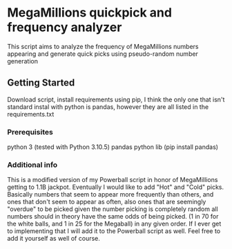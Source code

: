 # MegaMillions quickpick and frequency analyzer
This script aims to analyze the frequency of MegaMillions numbers appearing and generate quick picks using pseudo-random number generation
## Getting Started
Download script, install requirements using pip, I think the only one that isn't standard instal with python is pandas, however they are all listed in the requirements.txt
### Prerequisites
python 3 (tested with Python 3.10.5)
pandas python lib (pip install pandas)
### Additional info
This is a modified version of my Powerball script in honor of MegaMillions getting to 1.1B jackpot. Eventually I would like to add "Hot" and "Cold" picks. Basically numbers that seem to appear more frequently than others, and ones that don't seem to appear as often, also ones that are seemingly "overdue" to be picked given the number picking is completely random all numbers should in theory have the same odds of being picked. (1 in 70 for the white balls, and 1 in 25 for the Megaball) in any given order. If I ever get to implementing that I will add it to the Powerball script as well. Feel free to add it yourself as well of course.

